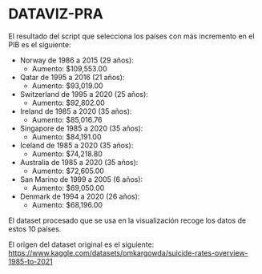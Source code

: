 # DATAVIZ-PRA

El resultado del script que selecciona los países con más incremento en el PIB es el siguiente:
- Norway de 1986 a 2015 (29 años):
  - Aumento: $109,553.00
- Qatar de 1995 a 2016 (21 años):
  - Aumento: $93,019.00
- Switzerland de 1995 a 2020 (25 años):
  - Aumento: $92,802.00
- Ireland de 1985 a 2020 (35 años):
  - Aumento: $85,016.76
- Singapore de 1985 a 2020 (35 años):
  - Aumento: $84,191.00
- Iceland de 1985 a 2020 (35 años):
  - Aumento: $74,218.80
- Australia de 1985 a 2020 (35 años):
  - Aumento: $72,605.00
- San Marino de 1999 a 2005 (6 años):
  - Aumento: $69,050.00
- Denmark de 1994 a 2020 (26 años):
  - Aumento: $68,196.00
 
El dataset procesado que se usa en la visualización recoge los datos de estos 10 países.

El origen del dataset original es el siguiente: https://www.kaggle.com/datasets/omkargowda/suicide-rates-overview-1985-to-2021
